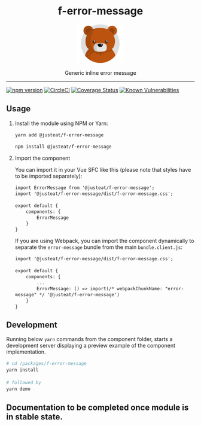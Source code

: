 
<div align="center">
  <h1>f-error-message</h1>

  <img width="125" alt="Fozzie Bear" src="../../bear.png" />

  <p>Generic inline error message</p>
</div>

---

[![npm version](https://badge.fury.io/js/%40justeat%2Ff-error-message.svg)](https://badge.fury.io/js/%40justeat%2Ff-error-message)
[![CircleCI](https://circleci.com/gh/justeat/fozzie-components.svg?style=svg&circle-token=4c77c1990b98c8e06e01b497bc80f376346f609d)](https://circleci.com/gh/justeat/workflows/fozzie-components)
[![Coverage Status](https://coveralls.io/repos/github/justeat/f-error-message/badge.svg)](https://coveralls.io/github/justeat/f-error-message)
[![Known Vulnerabilities](https://snyk.io/test/github/justeat/f-error-message/badge.svg?targetFile=package.json)](https://snyk.io/test/github/justeat/f-error-message?targetFile=package.json)


## Usage

1.  Install the module using NPM or Yarn:

    ```bash
    yarn add @justeat/f-error-message
    ```

    ```bash
    npm install @justeat/f-error-message
    ```

2.  Import the component

    You can import it in your Vue SFC like this (please note that styles have to be imported separately):

    ```
    import ErrorMessage from '@justeat/f-error-message';
    import '@justeat/f-error-message/dist/f-error-message.css';

    export default {
        components: {
            ErrorMessage
        }
    }
    ```

    If you are using Webpack, you can import the component dynamically to separate the `error-message` bundle from the main `bundle.client.js`:

    ```
    import '@justeat/f-error-message/dist/f-error-message.css';

    export default {
        components: {
            ...
            ErrorMessage: () => import(/* webpackChunkName: "error-message" */ '@justeat/f-error-message')
        }
    }

    ```

## Development

Running below `yarn` commands from the component folder, starts a development
server displaying a preview example of the component implementation.

```bash
# cd /packages/f-error-message
yarn install

# followed by
yarn demo
```

## Documentation to be completed once module is in stable state.
